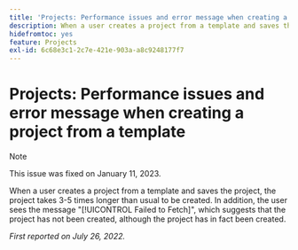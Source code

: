 ```yaml
---
title: 'Projects: Performance issues and error message when creating a project from a template.'
description: When a user creates a project from a template and saves the project, the project takes 3-5 times longer than usual to be created. In addition, the user sees the message Failed to Fetch, which suggests that the project has not been created, although the project has in fact been created.
hidefromtoc: yes
feature: Projects
exl-id: 6c68e3c1-2c7e-421e-903a-a8c9248177f7
---
```

# Projects: Performance issues and error message when creating a project from a template

>[!NOTE]
>
>This issue was fixed on January 11, 2023.

When a user creates a project from a template and saves the project, the project takes 3-5 times longer than usual to be created. In addition, the user sees the message "[!UICONTROL Failed to Fetch]", which suggests that the project has not been created, although the project has in fact been created.

_First reported on July 26, 2022._
